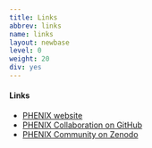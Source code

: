 ```yaml
---
title: Links
abbrev: links
name: links
layout: newbase
level: 0
weight: 20
div: yes
---
```

#### Links

- [PHENIX website](https://www.phenix.bnl.gov/)
- [PHENIX Collaboration on GitHub](https://github.com/PhenixCollaboration)
- [PHENIX Community on Zenodo](https://zenodo.org/communities/phenixcollaboration/)
